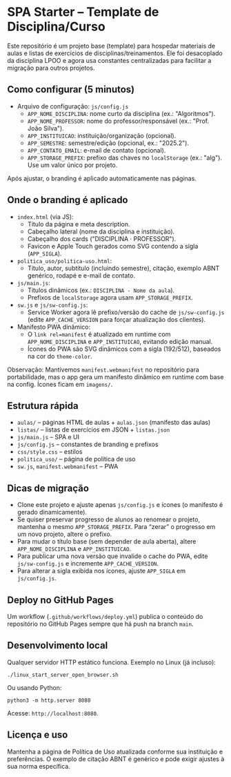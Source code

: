 # SPA Starter – Template de Disciplina/Curso

Este repositório é um projeto base (template) para hospedar materiais de aulas e listas de exercícios de disciplinas/treinamentos. Ele foi desacoplado da disciplina LPOO e agora usa constantes centralizadas para facilitar a migração para outros projetos.

## Como configurar (5 minutos)

- Arquivo de configuração: `js/config.js`
  - `APP_NOME_DISCIPLINA`: nome curto da disciplina (ex.: "Algoritmos").
  - `APP_NOME_PROFESSOR`: nome do professor/responsável (ex.: "Prof. João Silva").
  - `APP_INSTITUICAO`: instituição/organização (opcional).
  - `APP_SEMESTRE`: semestre/edição (opcional, ex.: "2025.2").
  - `APP_CONTATO_EMAIL`: e-mail de contato (opcional).
  - `APP_STORAGE_PREFIX`: prefixo das chaves no `localStorage` (ex.: "alg"). Use um valor único por projeto.

Após ajustar, o branding é aplicado automaticamente nas páginas.

## Onde o branding é aplicado

- `index.html` (via JS):
  - Título da página e meta description.
  - Cabeçalho lateral (nome da disciplina e instituição).
  - Cabeçalho dos cards ("DISCIPLINA · PROFESSOR").
  - Favicon e Apple Touch gerados como SVG contendo a sigla (`APP_SIGLA`).
- `politica_uso/politica-uso.html`:
  - Título, autor, subtítulo (incluindo semestre), citação, exemplo ABNT genérico, rodapé e e-mail de contato.
- `js/main.js`:
  - Títulos dinâmicos (ex.: `DISCIPLINA - Nome da aula`).
  - Prefixos de `localStorage` agora usam `APP_STORAGE_PREFIX`.
- `sw.js` e `js/sw-config.js`:
  - Service Worker agora lê prefixo/versão do cache de `js/sw-config.js` (edite `APP_CACHE_VERSION` para forçar atualização dos clientes).
- Manifesto PWA dinâmico:
  - O `link rel=manifest` é atualizado em runtime com `APP_NOME_DISCIPLINA` e `APP_INSTITUICAO`, evitando edição manual.
  - Ícones do PWA são SVG dinâmicos com a sigla (192/512), baseados na cor do `theme-color`.

Observação: Mantivemos `manifest.webmanifest` no repositório para portabilidade, mas o app gera um manifesto dinâmico em runtime com base na config. Ícones ficam em `imagens/`.

## Estrutura rápida

- `aulas/` – páginas HTML de aulas + `aulas.json` (manifesto das aulas)
- `listas/` – listas de exercícios em JSON + `listas.json`
- `js/main.js` – SPA e UI
- `js/config.js` – constantes de branding e prefixos
- `css/style.css` – estilos
- `politica_uso/` – página de política de uso
- `sw.js`, `manifest.webmanifest` – PWA

## Dicas de migração

- Clone este projeto e ajuste apenas `js/config.js` e ícones (o manifesto é gerado dinamicamente).
- Se quiser preservar progresso de alunos ao renomear o projeto, mantenha o mesmo `APP_STORAGE_PREFIX`. Para “zerar” o progresso em um novo projeto, altere o prefixo.
- Para mudar o título base (sem depender de aula aberta), altere `APP_NOME_DISCIPLINA` e `APP_INSTITUICAO`.
- Para publicar uma nova versão que invalide o cache do PWA, edite `js/sw-config.js` e incremente `APP_CACHE_VERSION`.
 - Para alterar a sigla exibida nos ícones, ajuste `APP_SIGLA` em `js/config.js`.

## Deploy no GitHub Pages

Um workflow (`.github/workflows/deploy.yml`) publica o conteúdo do repositório no GitHub Pages sempre que há push na branch `main`.

## Desenvolvimento local

Qualquer servidor HTTP estático funciona. Exemplo no Linux (já incluso):

```
./linux_start_server_open_browser.sh
```

Ou usando Python:

```
python3 -m http.server 8080
```

Acesse: `http://localhost:8080`.

## Licença e uso

Mantenha a página de Política de Uso atualizada conforme sua instituição e preferências. O exemplo de citação ABNT é genérico e pode exigir ajustes à sua norma específica.
